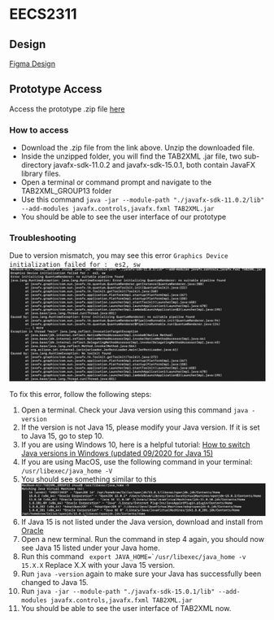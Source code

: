 # EECS2311
## Design
[Figma Design](https://www.figma.com/file/ZYJ9E94dEMUY9RL5d5kadN/Untitled?node-id=0%3A1)

## Prototype Access
Access the prototype .zip file [here](https://drive.google.com/file/d/1iHCvr3aS85cOscXemlKNxHCu11FqEsMh/view?usp=sharing)

### How to access
- Download the .zip file from the link above. Unzip the downloaded file.
- Inside the unzipped folder, you will find the TAB2XML .jar file, two sub-directory javafx-sdk-11.0.2 and javafx-sdk-15.0.1, both contain JavaFX library files.
- Open a terminal or command prompt and navigate to the TAB2XML_GROUP13 folder
- Use this command ```java -jar --module-path "./javafx-sdk-11.0.2/lib" --add-modules javafx.controls,javafx.fxml TAB2XML.jar```
- You should be able to see the user interface of our prototype

### Troubleshooting
Due to version mismatch, you may see this error ```Graphics Device initialization failed for :  es2, sw```
![Error Message](error.png)

To fix this error, follow the following steps:

1. Open a terminal. Check your Java version using this command ```java -version```
2. If the version is not Java 15, please modify your Java version. If it is set to Java 15, go to step 10.
3. If you are using Windows 10, here is a helpful tutorial: [How to switch Java versions in Windows (updated 09/2020 for Java 15)](https://www.happycoders.eu/java/how-to-switch-multiple-java-versions-windows/)
4. If you are using MacOS, use the following command in your terminal: ```/usr/libexec/java_home -V```
5. You should see something similar to this ![Screenshot](java_version.png)
6. If Java 15 is not listed under the Java version, download and install from [Oracle](https://www.java.com/download)
7. Open a new terminal. Run the command in step 4 again, you should now see Java 15 listed under your Java home.
8. Run this command ``` export JAVA_HOME=`/usr/libexec/java_home -v 15.X.X```  Replace X.X with your Java 15 version.
9. Run ```java -version``` again to make sure your Java has successfully been changed to Java 15.
10. Run ```java -jar --module-path "./javafx-sdk-15.0.1/lib" --add-modules javafx.controls,javafx.fxml TAB2XML.jar```
11. You should be able to see the user interface of TAB2XML now. 
